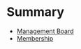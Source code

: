 # Summary

* [Management Board](management/management_board.md)
* [Membership](membership/membership.md)


